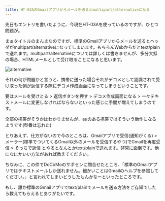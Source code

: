 ```yaml
---
title: HT-03AのGmailアプリからメールを送るとmultipart/alternativeになる
---
```

先日もエントリを書いたように、今現在HT-03Aを使っているのですが、ひとつ問題が。

まぁタイトルのまんまなのですが、標準のGmailアプリからメールを送るとヘッダがmultipart/alternativeになってしまいます。もちろんWebからだとtext/plainで送れます。multipart/alternativeについては詳しくは書きませんが、多分大抵の場合、HTMLメールとして受け取ることになると思います。

<img src="http://img.skitch.com/20090716-e9kguk8wruw5t8p4a45qcruark.jpg" alt="alternative"/>

それの何が問題かと言うと、携帯に送った場合それがデコメとして認識されて受け取った側が返信する際にデコメ作成画面になってしまうということです。

要はメールを受けとる > 返信ボタンを押す > デコメ作成画面になる > 一々テキストメールに変更しなければならないといった感じに手間が増えてしまうのです。

全部の携帯がそうかはわかりませんが、auのある携帯ではそういう動作になるようです(型番は忘れた)

とりあえず、仕方がないので今のところは、Gmailアプリで受信(通知がくる) > メーラー(標準でついてくるGmail以外のメールを受信するやつ)でGmailを再度受信 > そっちで返信 とやるとなんとかtext/plainで送れます。非常に面倒です。他になにかいい方法があれば教えてください。

ちなみに、この件でDoCoMoのサポセンに問合せたところ、「標準のGmailアプリではテキストメールしか送れません。細かいことはGmailのヘルプを参照してください。」と言われてしまいどうしたもんかなーといったところです。

もし、誰か標準のGmailアプリでtext/plainでメールを送る方法をご存知でしたら教えてもらえるとありがたいです。
